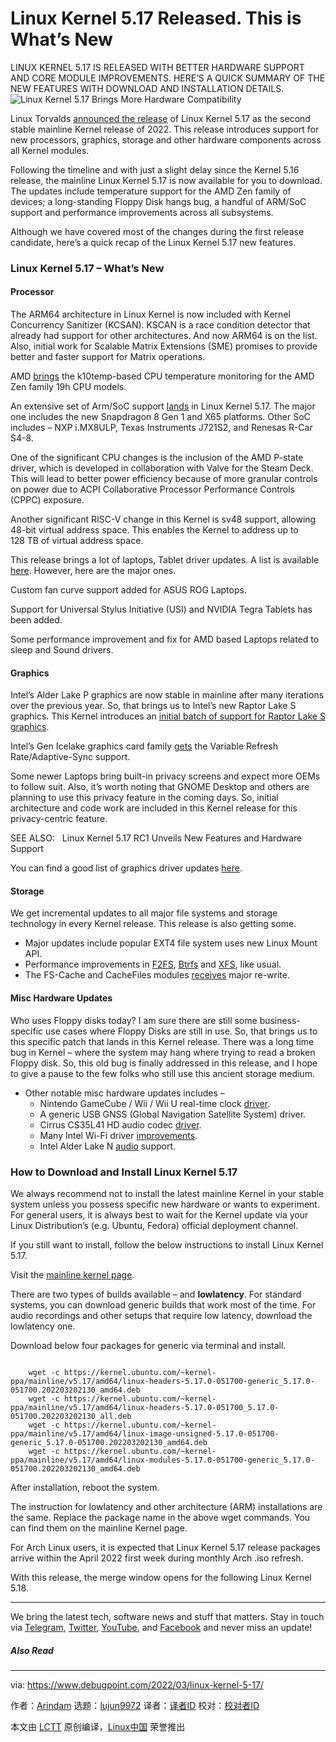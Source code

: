 [#]: subject: "Linux Kernel 5.17 Released. This is What’s New"
[#]: via: "https://www.debugpoint.com/2022/03/linux-kernel-5-17/"
[#]: author: "Arindam https://www.debugpoint.com/author/admin1/"
[#]: collector: "lujun9972"
[#]: translator: " "
[#]: reviewer: " "
[#]: publisher: " "
[#]: url: " "

Linux Kernel 5.17 Released. This is What’s New
======
LINUX KERNEL 5.17 IS RELEASED WITH BETTER HARDWARE SUPPORT AND CORE
MODULE IMPROVEMENTS. HERE’S A QUICK SUMMARY OF THE NEW FEATURES WITH
DOWNLOAD AND INSTALLATION DETAILS.
![Linux Kernel 5.17 Brings More Hardware Compatibility][1]

Linux Torvalds [announced the release][2] of Linux Kernel 5.17 as the second stable mainline Kernel release of 2022. This release introduces support for new processors, graphics, storage and other hardware components across all Kernel modules.

Following the timeline and with just a slight delay since the Kernel 5.16 release, the mainline Linux Kernel 5.17 is now available for you to download. The updates include temperature support for the AMD Zen family of devices; a long-standing Floppy Disk hangs bug, a handful of ARM/SoC support and performance improvements across all subsystems.

Although we have covered most of the changes during the first release candidate, here’s a quick recap of the Linux Kernel 5.17 new features.

### Linux Kernel 5.17 – What’s New

#### Processor

The ARM64 architecture in Linux Kernel is now included with Kernel Concurrency Sanitizer (KCSAN). KSCAN is a race condition detector that already had support for other architectures. And now ARM64 is on the list. Also, initial work for Scalable Matrix Extensions (SME) promises to provide better and faster support for Matrix operations.

AMD [brings][3] the k10temp-based CPU temperature monitoring for the AMD Zen family 19h CPU models.

An extensive set of Arm/SoC support [lands][4] in Linux Kernel 5.17. The major one includes the new Snapdragon 8 Gen 1 and X65 platforms. Other SoC includes – NXP i.MX8ULP, Texas Instruments J721S2, and Renesas R-Car S4-8.

One of the significant CPU changes is the inclusion of the AMD P-state driver, which is developed in collaboration with Valve for the Steam Deck. This will lead to better power efficiency because of more granular controls on power due to ACPI Collaborative Processor Performance Controls (CPPC) exposure.

Another significant RISC-V change in this Kernel is sv48 support, allowing 48-bit virtual address space. This enables the Kernel to address up to 128 TB of virtual address space.

This release brings a lot of laptops, Tablet driver updates. A list is available [here][5]. However, here are the major ones.

Custom fan curve support added for ASUS ROG Laptops.

Support for Universal Stylus Initiative (USI) and NVIDIA Tegra Tablets has been added.

Some performance improvement and fix for AMD based Laptops related to sleep and Sound drivers.

#### Graphics

Intel’s Alder Lake P graphics are now stable in mainline after many iterations over the previous year. So, that brings us to Intel’s new Raptor Lake S graphics. This Kernel introduces an [initial batch of support for Raptor Lake S graphics][6].

Intel’s Gen Icelake graphics card family [gets][7] the Variable Refresh Rate/Adaptive-Sync support.

Some newer Laptops bring built-in privacy screens and expect more OEMs to follow suit. Also, it’s worth noting that GNOME Desktop and others are planning to use this privacy feature in the coming days. So, initial architecture and code work are included in this Kernel release for this privacy-centric feature.

[][8]

SEE ALSO:   Linux Kernel 5.17 RC1 Unveils New Features and Hardware Support

You can find a good list of graphics driver updates [here][9].

#### Storage

We get incremental updates to all major file systems and storage technology in every Kernel release. This release is also getting some.

  * Major updates include popular EXT4 file system uses new Linux Mount API.
  * Performance improvements in [F2FS][10], [Btrfs][11] and [XFS][12], like usual.
  * The FS-Cache and CacheFiles modules [receives][13] major re-write.



#### Misc Hardware Updates

Who uses Floppy disks today? I am sure there are still some business-specific use cases where Floppy Disks are still in use. So, that brings us to this specific patch that lands in this Kernel release. There was a long time bug in Kernel – where the system may hang where trying to read a broken Floppy disk. So, this old bug is finally addressed in this release, and I hope to give a pause to the few folks who still use this ancient storage medium.

  * Other notable misc hardware updates includes –
    * Nintendo GameCube / Wii / Wii U real-time clock [driver][14].
    * A generic USB GNSS (Global Navigation Satellite System) driver.
    * Cirrus CS35L41 HD audio codec [driver][15].
    * Many Intel Wi-Fi driver [improvements][16].
    * Intel Alder Lake N [audio][17] support.



### How to Download and Install Linux Kernel 5.17

We always recommend not to install the latest mainline Kernel in your stable system unless you possess specific new hardware or wants to experiment. For general users, it is always best to wait for the Kernel update via your Linux Distribution’s (e.g. Ubuntu, Fedora) official deployment channel.

If you still want to install, follow the below instructions to install Linux Kernel 5.17.

Visit the [mainline kernel page][18].

There are two types of builds available – and **lowlatency**. For standard systems, you can download generic builds that work most of the time. For audio recordings and other setups that require low latency, download the lowlatency one.

Download below four packages for generic via terminal and install.

```

    wget -c https://kernel.ubuntu.com/~kernel-ppa/mainline/v5.17/amd64/linux-headers-5.17.0-051700-generic_5.17.0-051700.202203202130_amd64.deb
    wget -c https://kernel.ubuntu.com/~kernel-ppa/mainline/v5.17/amd64/linux-headers-5.17.0-051700_5.17.0-051700.202203202130_all.deb
    wget -c https://kernel.ubuntu.com/~kernel-ppa/mainline/v5.17/amd64/linux-image-unsigned-5.17.0-051700-generic_5.17.0-051700.202203202130_amd64.deb
    wget -c https://kernel.ubuntu.com/~kernel-ppa/mainline/v5.17/amd64/linux-modules-5.17.0-051700-generic_5.17.0-051700.202203202130_amd64.deb

```

After installation, reboot the system.

The instruction for lowlatency and other architecture (ARM) installations are the same. Replace the package name in the above wget commands. You can find them on the mainline Kernel page.

For Arch Linux users, it is expected that Linux Kernel 5.17 release packages arrive within the April 2022 first week during monthly Arch .iso refresh.

With this release, the merge window opens for the following Linux Kernel 5.18.

* * *

We bring the latest tech, software news and stuff that matters. Stay in touch via [Telegram][19], [Twitter][20], [YouTube][21], and [Facebook][22] and never miss an update!

##### Also Read

--------------------------------------------------------------------------------

via: https://www.debugpoint.com/2022/03/linux-kernel-5-17/

作者：[Arindam][a]
选题：[lujun9972][b]
译者：[译者ID](https://github.com/译者ID)
校对：[校对者ID](https://github.com/校对者ID)

本文由 [LCTT](https://github.com/LCTT/TranslateProject) 原创编译，[Linux中国](https://linux.cn/) 荣誉推出

[a]: https://www.debugpoint.com/author/admin1/
[b]: https://github.com/lujun9972
[1]: https://www.debugpoint.com/wp-content/uploads/2022/03/kernel517-1024x576.png
[2]: https://lkml.org/lkml/2022/3/20/213
[3]: https://git.kernel.org/pub/scm/linux/kernel/git/groeck/linux-staging.git/commit/?h=hwmon-next&id=6482dd78c00c6d604ac1c757fb2d8a2be2878654
[4]: https://lore.kernel.org/linux-arm-kernel/CAK8P3a0RDZpLtWjMEU1QVWSjOoqRAH6QxQ+ZQnJc8LwaV7m+JQ@mail.gmail.com/
[5]: https://lore.kernel.org/lkml/aea4c26b-25a1-9480-f780-7eb3502a4ce4@redhat.com/T/#u
[6]: https://lore.kernel.org/dri-devel/87ee6f5h9u.fsf@intel.com/
[7]: https://lists.freedesktop.org/archives/intel-gfx/2021-November/284109.html
[8]: https://www.debugpoint.com/2022/01/linux-kernel-5-17-rc1/
[9]: https://lists.freedesktop.org/archives/dri-devel/2022-January/336492.html
[10]: https://lore.kernel.org/lkml/YedlHVEa4sdbvB2F@google.com/
[11]: https://lore.kernel.org/lkml/cover.1641841093.git.dsterba@suse.com/
[12]: https://lore.kernel.org/lkml/YdyxjTFaLWif6BCM@mit.edu/
[13]: https://lore.kernel.org/lkml/510611.1641942444@warthog.procyon.org.uk/
[14]: https://lore.kernel.org/lkml/Yen7oaDXAbd4tFOD@piout.net/
[15]: https://git.kernel.org/pub/scm/linux/kernel/git/tiwai/sound.git/commit/?h=for-next&id=7b2f3eb492dac7665c75df067e4d8e4869589f4a
[16]: https://git.kernel.org/pub/scm/linux/kernel/git/netdev/net-next.git/commit/?id=bc11517bc8219314948780570ec92814d14d6602
[17]: https://git.kernel.org/pub/scm/linux/kernel/git/tiwai/sound.git/commit/?h=for-next&id=4d5a628d96532607b2e01e507f951ab19a33fc12
[18]: https://kernel.ubuntu.com/~kernel-ppa/mainline/v5.17
[19]: https://t.me/debugpoint
[20]: https://twitter.com/DebugPoint
[21]: https://www.youtube.com/c/debugpoint?sub_confirmation=1
[22]: https://facebook.com/DebugPoint
